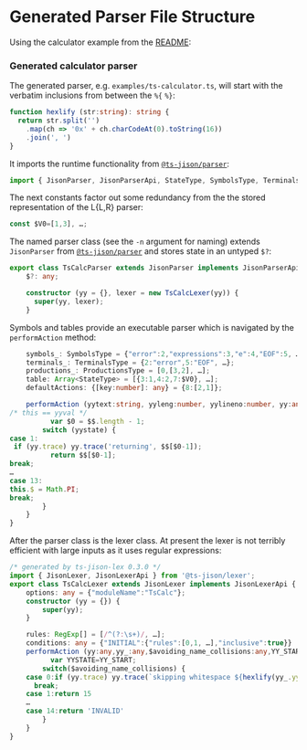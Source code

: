 # Generated Parser File Structure

Using the calculator example from the [README](../README.md#calculator-example):

### Generated calculator parser
The generated parser, e.g. `examples/ts-calculator.ts`, will start with the verbatim inclusions from between the `%{` `%}`:
``` typescript
function hexlify (str:string): string {
  return str.split('')
    .map(ch => '0x' + ch.charCodeAt(0).toString(16))
    .join(', ')
}
```
It imports the runtime functionality from [`@ts-jison/parser`](../parser):
``` typescript
import { JisonParser, JisonParserApi, StateType, SymbolsType, TerminalsType, ProductionsType, o } from '@ts-jison/parser';
```
The next constants factor out some redundancy from the the stored representation of the L{L,R} parser:
``` typescript
const $V0=[1,3], …;
```
The named parser class (see the `-n` argument for naming) extends `JisonParser` from [`@ts-jison/parser`](../parser) and stores state in an untyped `$?`:
``` typescript
export class TsCalcParser extends JisonParser implements JisonParserApi {
    $?: any;

    constructor (yy = {}, lexer = new TsCalcLexer(yy)) {
      super(yy, lexer);
    }
```
Symbols and tables provide an executable parser which is navigated by the `performAction` method:
``` typescript
    symbols_: SymbolsType = {"error":2,"expressions":3,"e":4,"EOF":5, …,"$accept":0,"$end":1};
    terminals_: TerminalsType = {2:"error",5:"EOF", …};
    productions_: ProductionsType = [0,[3,2], …];
    table: Array<StateType> = [{3:1,4:2,7:$V0}, …];
    defaultActions: {[key:number]: any} = {8:[2,1]};

    performAction (yytext:string, yyleng:number, yylineno:number, yy:any, yystate:number /* action[1] */, $$:any /* vstack */, _$:any /* lstack */): any {
/* this == yyval */
          var $0 = $$.length - 1;
        switch (yystate) {
case 1:
 if (yy.trace) yy.trace('returning', $$[$0-1]);
          return $$[$0-1]; 
break;
…
case 13:
this.$ = Math.PI;
break;
        }
    }
}
```
After the parser class is the lexer class. At present the lexer is not terribly efficient with large inputs as it uses regular expressions:
``` typescript
/* generated by ts-jison-lex 0.3.0 */
import { JisonLexer, JisonLexerApi } from '@ts-jison/lexer';
export class TsCalcLexer extends JisonLexer implements JisonLexerApi {
    options: any = {"moduleName":"TsCalc"};
    constructor (yy = {}) {
        super(yy);
    }

    rules: RegExp[] = [/^(?:\s+)/, …];
    conditions: any = {"INITIAL":{"rules":[0,1, …],"inclusive":true}}
    performAction (yy:any,yy_:any,$avoiding_name_collisions:any,YY_START:any): any {
          var YYSTATE=YY_START;
        switch($avoiding_name_collisions) {
    case 0:if (yy.trace) yy.trace(`skipping whitespace ${hexlify(yy_.yytext)}`)
      break;
    case 1:return 15
    …
    case 14:return 'INVALID'
        }
    }
}
```
